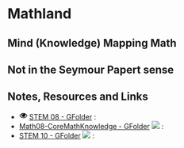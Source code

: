 # Mathland

## Mind (Knowledge) Mapping Math


## Not in the Seymour Papert sense

## Notes, Resources and Links
- ![](/assets/images/eye_open_font_awesome-16x16.png) [STEM 08 - GFolder](https://drive.google.com/open?id=0BysMfTbvAUUVZ0hyaXM3dl9pbEU) : 
- [Math08-CoreMathKnowledge - GFolder](https://drive.google.com/open?id=0BysMfTbvAUUVdG1ocURvZ25VZ2M) ![][logo-eye-open] : 
- [STEM 10 - GFolder](https://drive.google.com/open?id=0BysMfTbvAUUVNktGZTNESU40WHc) ![][logo-eye-open] : 

[logo-eye-open]: ./assets/images/eye_open_font_awesome-16x16.png
[logo-eye-close]: ./assets/images/eye_close_font_awesome-16x16.png
